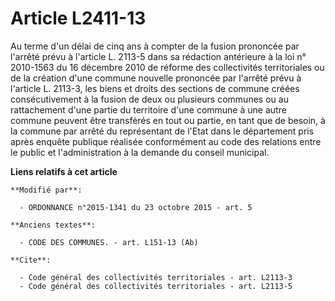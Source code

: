 # Article L2411-13

Au terme d'un délai de cinq ans à compter de la fusion prononcée par l'arrêté prévu à l'article L. 2113-5 dans sa rédaction
antérieure à la loi n° 2010-1563 du 16 décembre 2010 de réforme des collectivités territoriales ou de la création d'une
commune nouvelle prononcée par l'arrêté prévu à l'article L. 2113-3, les biens et droits des sections de commune créées
consécutivement à la fusion de deux ou plusieurs communes ou au rattachement d'une partie du territoire d'une commune à une
autre commune peuvent être transférés en tout ou partie, en tant que de besoin, à la commune par arrêté du représentant de
l'Etat dans le département pris après enquête publique réalisée conformément au code des relations entre le public et
l'administration à la demande du conseil municipal.

**Liens relatifs à cet article**

	**Modifié par**:

	  - ORDONNANCE n°2015-1341 du 23 octobre 2015 - art. 5

	**Anciens textes**:

	  - CODE DES COMMUNES. - art. L151-13 (Ab)

	**Cite**:

	  - Code général des collectivités territoriales - art. L2113-3
	  - Code général des collectivités territoriales - art. L2113-5
